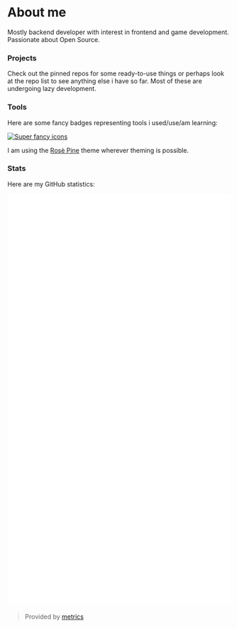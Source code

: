 # About me

Mostly backend developer with interest in frontend and game development. Passionate about Open Source.

### Projects

Check out the pinned repos for some ready-to-use things or perhaps look at the repo list to see anything else i have so far.
Most of these are undergoing lazy development.

### Tools

Here are some fancy badges representing tools i used/use/am learning:

[![Super fancy icons](https://skillicons.dev/icons?i=discord,fastapi,git,github,godot,js,linux,md,mysql,nodejs,py,rust,sqlite,stackoverflow,svelte,vscode&perline=8)](https://skillicons.dev)

I am using the [Rosè Pine](https://github.com/rose-pine/) theme wherever theming is possible.

### Stats

Here are my GitHub statistics:

![Metrics](/github-metrics.svg)

> Provided by [metrics](https://github.com/lowlighter/metrics)
